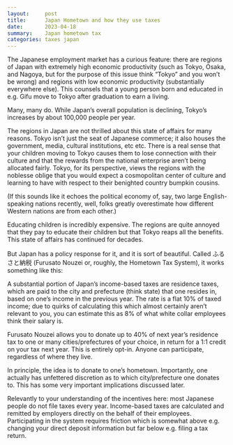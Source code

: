 ```yaml
---
layout:     post
title:      Japan Hometown and how they use taxes
date:       2023-04-18
summary:    Japan hometown tax
categories: taxes japan
---
```

The Japanese employment market has a curious feature: there are regions of Japan with extremely high economic productivity (such as Tokyo, Osaka, and Nagoya, but for the purpose of this issue think “Tokyo” and you won’t be wrong) and regions with low economic productivity (substantially everywhere else). This counsels that a young person born and educated in e.g. Gifu move to Tokyo after graduation to earn a living.

Many, many do. While Japan’s overall population is declining, Tokyo’s increases by about 100,000 people per year.

The regions in Japan are not thrilled about this state of affairs for many reasons. Tokyo isn’t just the seat of Japanese commerce; it also houses the government, media, cultural institutions, etc etc. There is a real sense that your children moving to Tokyo causes them to lose connection with their culture and that the rewards from the national enterprise aren’t being allocated fairly. Tokyo, for its perspective, views the regions with the noblesse oblige that you would expect a cosmopolitan center of culture and learning to have with respect to their benighted country bumpkin cousins.

(If this sounds like it echoes the political economy of, say, two large English-speaking nations recently, well, folks greatly overestimate how different Western nations are from each other.)

Educating children is incredibly expensive. The regions are quite annoyed that they pay to educate their children but that Tokyo reaps all the benefits. This state of affairs has continued for decades.

But Japan has a policy response for it, and it is sort of beautiful. Called ふるさと納税 (Furusato Nouzei or, roughly, the Hometown Tax System), it works something like this:

A substantial portion of Japan’s income-based taxes are residence taxes, which are paid to the city and prefecture (think state) that one resides in, based on one’s income in the previous year. The rate is a flat 10% of taxed income; due to quirks of calculating this which almost certainly aren’t relevant to you, you can estimate this as 8% of what white collar employees think their salary is.

Furusato Nouzei allows you to donate up to 40% of next year’s residence tax to one or many cities/prefectures of your choice, in return for a 1:1 credit on your tax next year. This is entirely opt-in. Anyone can participate, regardless of where they live.

In principle, the idea is to donate to one’s hometown. Importantly, one actually has unfettered discretion as to which city/prefecture one donates to. This has some very important implications discussed later.

Relevantly to your understanding of the incentives here: most Japanese people do not file taxes every year. Income-based taxes are calculated and remitted by employers directly on the behalf of their employees. Participating in the system requires friction which is somewhat above e.g. changing your direct deposit information but far below e.g. filing a tax return.


